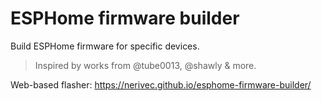 # ESPHome firmware builder

Build ESPHome firmware for specific devices.

> Inspired by works from @tube0013, @shawly & more.

Web-based flasher: https://nerivec.github.io/esphome-firmware-builder/
